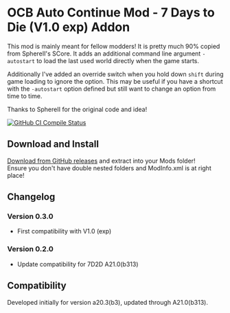 # OCB Auto Continue Mod - 7 Days to Die (V1.0 exp) Addon

This mod is mainly meant for fellow modders! It is pretty
much 90% copied from SphereII's SCore. It adds an additional
command line argument `-autostart` to load the last used
world directly when the game starts.

Additionally I've added an override switch when you hold down
`shift` during game loading to ignore the option. This may be
useful if you have a shortcut with the `-autostart` option
defined but still want to change an option from time to time.

Thanks to SphereII for the original code and idea!

[![GitHub CI Compile Status][3]][2]

## Download and Install

[Download from GitHub releases][1] and extract into your Mods folder!  
Ensure you don't have double nested folders and ModInfo.xml is at right place!

## Changelog

### Version 0.3.0

- First compatibility with V1.0 (exp)

### Version 0.2.0

- Update compatibility for 7D2D A21.0(b313)

## Compatibility

Developed initially for version a20.3(b3), updated through A21.0(b313).

[1]: https://github.com/OCB7D2D/OcbAutoContinue/releases
[2]: https://github.com/OCB7D2D/OcbAutoContinue/actions/workflows/ci.yml
[3]: https://github.com/OCB7D2D/OcbAutoContinue/actions/workflows/ci.yml/badge.svg